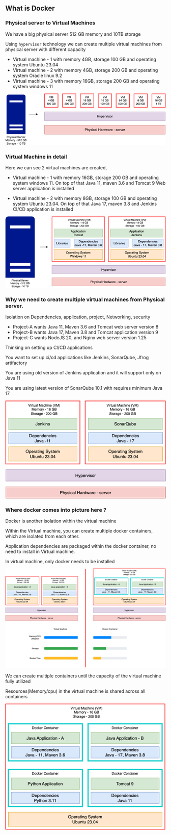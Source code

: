 ## What is Docker

### Physical server to Virtual Machines

We have a big physical server 512 GB memory and 10TB storage

Using `hypervisor` technology we can create multiple virtual machines from physical server with different capacity

* Virtual machine - 1 with memory 4GB, storage 100 GB and operating system Ubuntu 23.04
* Virtual machine - 2 with memory 4GB, storage 200 GB and operating system Oracle linux 9.2
* Virtual machine - 3 with memory 16GB, storage 200 GB and operating system windows 11

![Server](/content/docker/tutorials/images/server.png)

### Virtual Machine in detail

Here we can see 2 virtual machines are created,

* Virtual machine - 1 with memory 16GB, storage 200 GB and operating system windows 11. On top of that Java 11, maven 3.6 and Tomcat 9 Web server application is installed

* Virtual machine - 2 with memory 8GB, storage 100 GB and operating system Ubuntu 23.04. On top of that Java 17, maven 3.8 and Jenkins CI/CD application is installed

![Server-detail](/content/docker/tutorials/images/server-detail.png)

### Why we need to create multiple virtual machines from Physical server.

Isolation on Dependencies, application, project, Networking, security

* Project-A wants Java 11, Maven 3.6 and Tomcat web server version 8
* Project-B wants Java 17, Maven 3.8 and Tomcat application version 9
* Project-C wants NodeJS 20, and Nginx web server version 1.25

Thinking on setting up CI/CD applications

You want to set up ci/cd applications like Jenkins, SonarQube, Jfrog artifactory

You are using old version of Jenkins application and it will support only on Java 11

You are using latest version of SonarQube 10.1 with requires minimum Java 17

![cicd-server](/content/docker/tutorials/images/cicd-server.png)

### Where docker comes into picture here ?

Docker is another isolation within the virtual machine

Within the Virtual machine, you can create multiple docker containers, which are isolated from each other.

Application dependencies are packaged within the docker container, no need to install in Virtual machine.

In virtual machine, only docker needs to be installed

![cicd-server](/content/docker/tutorials/images/docker.png)

We can create multiple containers until the capacity of the virtual machine fully utilized

Resources(Memory/cpu) in the virtual machine is shared across all containers

![cicd-server](/content/docker/tutorials/images/docker-containers.png)

